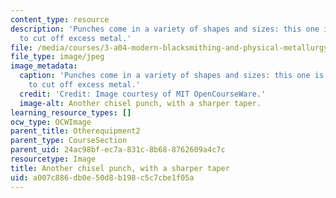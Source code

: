 ```yaml
---
content_type: resource
description: 'Punches come in a variety of shapes and sizes: this one is sharp enough
  to cut off excess metal.'
file: /media/courses/3-a04-modern-blacksmithing-and-physical-metallurgy-fall-2008/a007c886db0e50d8b198c5c7cbe1f05a_043.jpg
file_type: image/jpeg
image_metadata:
  caption: 'Punches come in a variety of shapes and sizes: this one is sharp enough
    to cut off excess metal.'
  credit: 'Credit: Image courtesy of MIT OpenCourseWare.'
  image-alt: Another chisel punch, with a sharper taper.
learning_resource_types: []
ocw_type: OCWImage
parent_title: Otherequipment2
parent_type: CourseSection
parent_uid: 24ac98bf-ec7a-831c-8b68-8762609a4c7c
resourcetype: Image
title: Another chisel punch, with a sharper taper
uid: a007c886-db0e-50d8-b198-c5c7cbe1f05a
---
```

